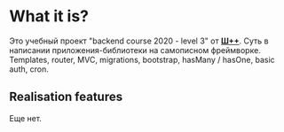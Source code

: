 # What it is?

Это учебный проект "backend course 2020 - level 3" от **[Ш++](https://programming.org.ua)**.
Суть в написании приложения-библиотеки на самописном фреймворке. 
Templates, router, MVC, migrations, bootstrap, hasMany / hasOne, basic auth, cron.

## Realisation features
Еще нет.